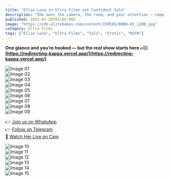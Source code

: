 ```yaml
---
title: "Ellie Luna in Ultra Films set Confident Solo"
description: "She owns the camera, the room, and your attention — completely."
published: 2025-07-28T03:05:00Z
image: "https://cdn.elitebabes.com/content/250585/0008-01_1200.jpg"
category: Ultra Films
tags: ["Ellie Luna", "Ultra Films", "Solo", "Erotic", "NSFW"]
---
```


**One glance and you’re hooked — but the *real* show starts here 👉🏼 [https://redirecting-kappa.vercel.app/](https://redirecting-kappa.vercel.app/)**

![Image 01](https://cdn.elitebabes.com/content/250585/0008-01_1200.jpg)  
![Image 02](https://cdn.elitebabes.com/content/250585/0008-02_1200.jpg)  
![Image 03](https://cdn.elitebabes.com/content/250585/0008-03_1800.jpg)  
![Image 04](https://cdn.elitebabes.com/content/250585/0008-04_1200.jpg)  
![Image 05](https://cdn.elitebabes.com/content/250585/0008-05_1800.jpg)  
![Image 06](https://cdn.elitebabes.com/content/250585/0008-06_1200.jpg)  
![Image 07](https://cdn.elitebabes.com/content/250585/0008-07_1200.jpg)  
![Image 08](https://cdn.elitebabes.com/content/250585/0008-08_1200.jpg)  
![Image 09](https://cdn.elitebabes.com/content/250585/0008-09_1200.jpg)

👉 [Join us on WhatsApp](https://whatsapp.com/channel/0029VaMsUAp7tkjI8KcaRn10)  
👉 [Follow on Telegram](https://t.me/Xibabes)  
🔞 [Watch Her Live on Cam](https://redirecting-kappa.vercel.app/)

![Image 10](https://cdn.elitebabes.com/content/250585/0008-10_1200.jpg)  
![Image 11](https://cdn.elitebabes.com/content/250585/0008-11_1800.jpg)  
![Image 12](https://cdn.elitebabes.com/content/250585/0008-12_1200.jpg)  
![Image 13](https://cdn.elitebabes.com/content/250585/0008-13_1200.jpg)  
![Image 14](https://cdn.elitebabes.com/content/250585/0008-14_1800.jpg)  
![Image 15](https://cdn.elitebabes.com/content/250585/0008-15_1800.jpg)
